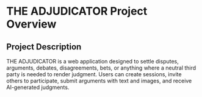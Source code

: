 # THE ADJUDICATOR Project Overview

## Project Description

THE ADJUDICATOR is a web application designed to settle disputes, arguments, debates, disagreements, bets, or anything where a neutral third party is needed to render judgment. Users can create sessions, invite others to participate, submit arguments with text and images, and receive AI-generated judgments.